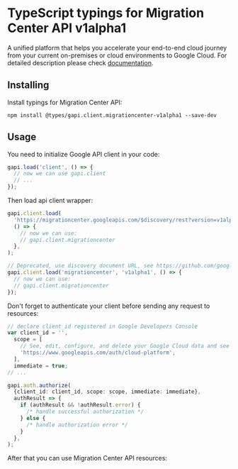 # TypeScript typings for Migration Center API v1alpha1

A unified platform that helps you accelerate your end-to-end cloud journey from your current on-premises or cloud environments to Google Cloud.
For detailed description please check [documentation](https://cloud.google.com/migration-center).

## Installing

Install typings for Migration Center API:

```
npm install @types/gapi.client.migrationcenter-v1alpha1 --save-dev
```

## Usage

You need to initialize Google API client in your code:

```typescript
gapi.load('client', () => {
  // now we can use gapi.client
  // ...
});
```

Then load api client wrapper:

```typescript
gapi.client.load(
  'https://migrationcenter.googleapis.com/$discovery/rest?version=v1alpha1',
  () => {
    // now we can use:
    // gapi.client.migrationcenter
  },
);
```

```typescript
// Deprecated, use discovery document URL, see https://github.com/google/google-api-javascript-client/blob/master/docs/reference.md#----gapiclientloadname----version----callback--
gapi.client.load('migrationcenter', 'v1alpha1', () => {
  // now we can use:
  // gapi.client.migrationcenter
});
```

Don't forget to authenticate your client before sending any request to resources:

```typescript
// declare client_id registered in Google Developers Console
var client_id = '',
  scope = [
    // See, edit, configure, and delete your Google Cloud data and see the email address for your Google Account.
    'https://www.googleapis.com/auth/cloud-platform',
  ],
  immediate = true;
// ...

gapi.auth.authorize(
  {client_id: client_id, scope: scope, immediate: immediate},
  authResult => {
    if (authResult && !authResult.error) {
      /* handle successful authorization */
    } else {
      /* handle authorization error */
    }
  },
);
```

After that you can use Migration Center API resources: <!-- TODO: make this work for multiple namespaces -->

```typescript

```
